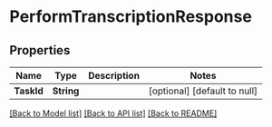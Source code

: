 # PerformTranscriptionResponse
## Properties

| Name | Type | Description | Notes |
|------------ | ------------- | ------------- | -------------|
| **TaskId** | **String** |  | [optional] [default to null] |

[[Back to Model list]](../README.md#documentation-for-models) [[Back to API list]](../README.md#documentation-for-api-endpoints) [[Back to README]](../README.md)

